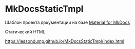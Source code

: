 # MkDocsStaticTmpl

Шаблон проекта документации на базе [Material for MkDocs](https://squidfunk.github.io/mkdocs-material/)

Статический HTML

https://lessondump.github.io/MkDocsStaticTmpl/index.html
